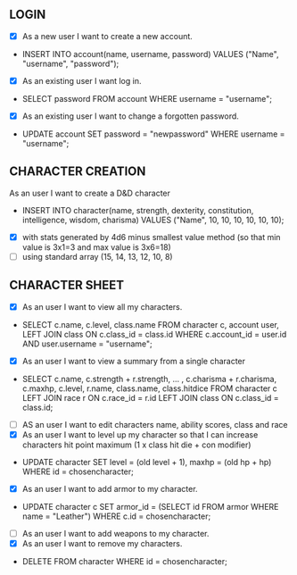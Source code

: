 ## LOGIN 
- [x] As a new user I want to create a new account.
* INSERT INTO account(name, username, password) VALUES ("Name", "username", "password");
- [x] As an existing user I want log in.
* SELECT password FROM account WHERE username = "username";
- [x] As an existing user I want to change a forgotten password.
* UPDATE account SET password = "newpassword" WHERE username = "username";

## CHARACTER CREATION
As an user I want to create a D&D character
* INSERT INTO character(name, strength, dexterity, constitution, intelligence, wisdom, charisma) VALUES ("Name", 10, 10, 10, 10, 10, 10);
- [x] with stats generated by 4d6 minus smallest value method (so that min value is 3x1=3 and max value is 3x6=18)
- [ ] using standard array (15, 14, 13, 12, 10, 8)

## CHARACTER SHEET
- [x] As an user I want to view all my characters.
* SELECT c.name, c.level, class.name FROM character c, account user, LEFT JOIN class ON c.class_id = class.id WHERE c.account_id = user.id AND user.username = "username";
- [x] As an user I want to view a summary from a single character
* SELECT c.name, c.strength + r.strength, ... , c.charisma + r.charisma, c.maxhp, c.level, r.name, class.name, class.hitdice FROM character c LEFT JOIN race r ON c.race_id = r.id LEFT JOIN class ON c.class_id = class.id;
- [ ] AS an user I want to edit characters name, ability scores, class and race
- [x] As an user I want to level up my character so that I can increase characters hit point maximum (1 x class hit die + con modifier)
* UPDATE character SET level = (old level + 1), maxhp = (old hp + hp) WHERE id = chosencharacter;
- [x] As an user I want to add armor to my character.
* UPDATE character c SET armor_id = (SELECT id FROM armor WHERE name = "Leather") WHERE c.id = chosencharacter; 
- [ ] As an user I want to add weapons to my character. 
- [x] As an user I want to remove my characters.
* DELETE FROM character WHERE id = chosencharacter;
